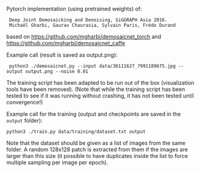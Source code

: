 Pytorch implementation (using pretrained weights) of:

     Deep Joint Demosaicking and Denoising, SiGGRAPH Asia 2016.
     Michaël Gharbi, Gaurav Chaurasia, Sylvain Paris, Frédo Durand

based on <https://github.com/mgharbi/demosaicnet_torch> and <https://github.com/mgharbi/demosaicnet_caffe>

Example call (result is saved as output.png):

     python3 ./demosaicnet.py --input data/36111627_7991189675.jpg --output output.png --noise 0.01 

The training script has been adapted to be run out of the box (visualization tools have been removed).
(Note that while the training script has been tested to see if it was running without crashing, it has
not been tested until convergence!)

Example call for the training (output and checkpoints are saved in the `output` folder):

    python3 ./train.py data/training/dataset.txt output

Note that the dataset should be given as a list of images from the same folder. A random 128x128 patch is extracted
from them if the images are larger than this size (it possible to have duplicates inside the list to force multiple
sampling per image per epoch).
